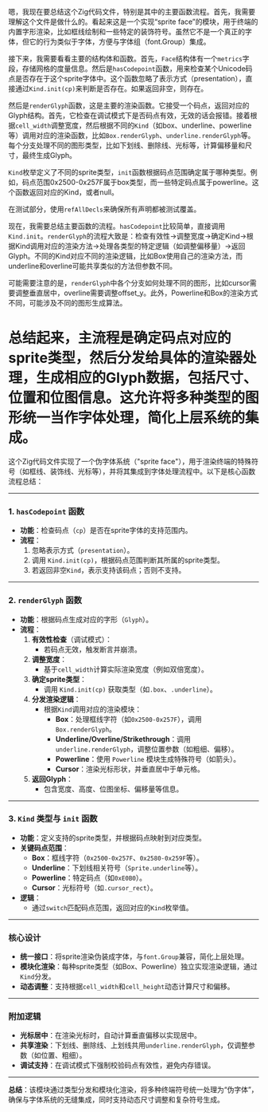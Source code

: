 嗯，我现在要总结这个Zig代码文件，特别是其中的主要函数流程。首先，我需要理解这个文件是做什么的。看起来这是一个实现“sprite face”的模块，用于终端的内置字形渲染，比如框线绘制和一些特定的装饰符号。虽然它不是一个真正的字体，但它的行为类似于字体，方便与字体组（font.Group）集成。

接下来，我需要看看主要的结构体和函数。首先，`Face`结构体有一个`metrics`字段，存储网格的度量信息。然后是`hasCodepoint`函数，用来检查某个Unicode码点是否存在于这个sprite字体中。这个函数忽略了表示方式（presentation），直接通过`Kind.init(cp)`来判断是否存在。如果返回非空，则存在。

然后是`renderGlyph`函数，这是主要的渲染函数。它接受一个码点，返回对应的Glyph结构。首先，它检查在调试模式下是否码点有效，无效的话会报错。接着根据`cell_width`调整宽度，然后根据不同的`Kind`（如box、underline、powerline等）调用对应的渲染函数，比如`Box.renderGlyph`、`underline.renderGlyph`等。每个分支处理不同的图形类型，比如下划线、删除线、光标等，计算偏移量和尺寸，最终生成Glyph。

`Kind`枚举定义了不同的sprite类型，`init`函数根据码点范围确定属于哪种类型。例如，码点范围0x2500-0x257F属于box类型，而一些特定码点属于powerline。这个函数返回对应的Kind，或者null。

在测试部分，使用`refAllDecls`来确保所有声明都被测试覆盖。

现在，我需要总结主要函数的流程。`hasCodepoint`比较简单，直接调用`Kind.init`。`renderGlyph`的流程大致是：检查有效性→调整宽度→确定Kind→根据Kind调用对应的渲染方法→处理各类型的特定逻辑（如调整偏移量）→返回Glyph。不同的Kind对应不同的渲染逻辑，比如Box使用自己的渲染方法，而underline和overline可能共享类似的方法但参数不同。

可能需要注意的是，`renderGlyph`中各个分支如何处理不同的图形，比如cursor需要调整垂直居中，overline需要调整offset_y。此外，Powerline和Box的渲染方式不同，可能涉及不同的图形生成算法。

总结起来，主流程是确定码点对应的sprite类型，然后分发给具体的渲染器处理，生成相应的Glyph数据，包括尺寸、位置和位图信息。这允许将多种类型的图形统一当作字体处理，简化上层系统的集成。
================================================
这个Zig代码文件实现了一个伪字体系统（"sprite face"），用于渲染终端的特殊符号（如框线、装饰线、光标等），并将其集成到字体处理流程中。以下是核心函数流程总结：

---

### **1. `hasCodepoint` 函数**
- **功能**：检查码点（`cp`）是否在sprite字体的支持范围内。
- **流程**：
  1. 忽略表示方式（`presentation`）。
  2. 调用 `Kind.init(cp)`，根据码点范围判断其所属的sprite类型。
  3. 若返回非空`Kind`，表示支持该码点；否则不支持。

---

### **2. `renderGlyph` 函数**
- **功能**：根据码点生成对应的字形（`Glyph`）。
- **流程**：
  1. **有效性检查**（调试模式）：
     - 若码点无效，触发断言并崩溃。
  2. **调整宽度**：
     - 基于`cell_width`计算实际渲染宽度（例如双倍宽度）。
  3. **确定sprite类型**：
     - 调用 `Kind.init(cp)` 获取类型（如`.box`、`.underline`）。
  4. **分发渲染逻辑**：
     - 根据`Kind`调用对应的渲染模块：
       - **Box**：处理框线字符（如`0x2500-0x257F`），调用 `Box.renderGlyph`。
       - **Underline/Overline/Strikethrough**：调用 `underline.renderGlyph`，调整位置参数（如粗细、偏移）。
       - **Powerline**：使用 `Powerline` 模块生成特殊符号（如箭头）。
       - **Cursor**：渲染光标形状，并垂直居中于单元格。
  5. **返回Glyph**：
     - 包含宽度、高度、位图坐标、偏移量等信息。

---

### **3. `Kind` 类型与 `init` 函数**
- **功能**：定义支持的sprite类型，并根据码点映射到对应类型。
- **关键码点范围**：
  - **Box**：框线字符（`0x2500-0x257F`、`0x2580-0x259F`等）。
  - **Underline**：下划线相关符号（`Sprite.underline`等）。
  - **Powerline**：特定码点（如`0xE0B0`）。
  - **Cursor**：光标符号（如`.cursor_rect`）。
- **逻辑**：
  - 通过`switch`匹配码点范围，返回对应的`Kind`枚举值。

---

### **核心设计**
- **统一接口**：将sprite渲染伪装成字体，与`font.Group`兼容，简化上层处理。
- **模块化渲染**：每种sprite类型（如Box、Powerline）独立实现渲染逻辑，通过`Kind`分发。
- **动态调整**：支持根据`cell_width`和`cell_height`动态计算尺寸和偏移。

---

### **附加逻辑**
- **光标居中**：在渲染光标时，自动计算垂直偏移以实现居中。
- **共享渲染**：下划线、删除线、上划线共用`underline.renderGlyph`，仅调整参数（如位置、粗细）。
- **调试支持**：在调试模式下强制校验码点有效性，避免内存错误。

---

**总结**：该模块通过类型分发和模块化渲染，将多种终端符号统一处理为“伪字体”，确保与字体系统的无缝集成，同时支持动态尺寸调整和复杂符号生成。